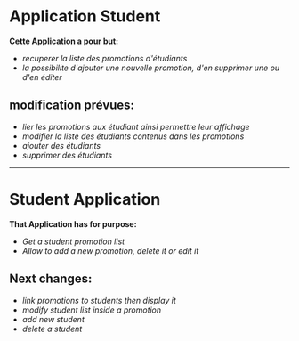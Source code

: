 # Application Student


**Cette Application a pour but:**  
* *recuperer la liste des promotions d'étudiants* 
* *la possibilite d'ajouter une nouvelle promotion, d'en supprimer une ou d'en éditer* 
    
## modification prévues: 

* *lier les promotions aux étudiant ainsi permettre leur affichage*
* *modifier la liste des étudiants contenus dans les promotions*
* *ajouter des étudiants*
* *supprimer des étudiants*


---

# Student Application

**That Application has for purpose:**  
* *Get a student promotion list*
* *Allow to add a new promotion, delete it or edit it*  

## Next changes:  

* *link promotions to students then display it*
* *modify student list inside a promotion*
* *add new student*
* *delete a student*
